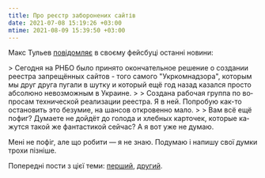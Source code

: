 ```yaml
---
title: Про реєстр заборонених сайтів
date: 2021-07-08 15:19:26 +03:00
mtime: 2021-08-09 15:39:50 +03:00
---
```


Макс Тульев [повідомляє][1] в своєму фейсбуці останні новини:

<div lang="ru" markdown="1">
> Сегодня на РНБО было принято окончательное решение о создании реестра запрещённых сайтов - того самого "Укркомнадзора", которым мы друг друга пугали в шутку и который ещё год назад казался просто абсолюно невозможным в Украине.
>
> Создана рабочая группа по вопросам технической реализации реестра. Я в ней. Попробую как-то остановить это безумие, на шансов откровенно мало.
>
> Вам всё ещё пофиг? Думаете не дойдёт до голода и хлебных карточек, которые кажутся такой же фантастикой сейчас? А я вот уже не думаю.
</div>

Мені не пофіг, але що робити — я не знаю. Подумаю і напишу свої думки трохи пізніше.

Попередні пости з цієї теми: [перший][2], [другий][3].

[1]: https://www.facebook.com/mt6561/posts/4321573754572469
[2]: /2021/07/01/censorship.html
[3]: /2021/07/02/pro-tsienzuru-shchie-raz.html
